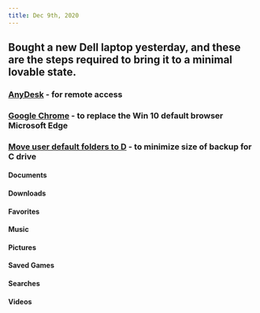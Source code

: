 ```yaml
---
title: Dec 9th, 2020
---
```


## Bought a new Dell laptop yesterday, and these are the steps required to bring it to a minimal lovable state.
### [AnyDesk](https://anydesk.com/en) - for remote access
### [Google Chrome](https://www.google.com/chrome) - to replace the Win 10 default browser Microsoft Edge
### [Move user default folders to D](https://windowsreport.com/change-download-location-windows-8-windows-10) - to minimize size of backup for C drive
#### Documents
#### Downloads
#### Favorites
#### Music
#### Pictures
#### Saved Games
#### Searches
#### Videos
###
